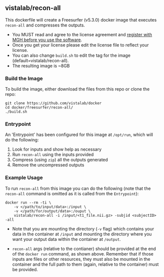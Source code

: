 ## vistalab/recon-all

This dockerfile will create a Freesurfer (v5.3.0) docker image that executes ```recon-all``` and compresses the outputs.  

* You MUST read and agree to the license agreement and [register with MGH before you use the software](https://surfer.nmr.mgh.harvard.edu/registration.html). 
* Once you get your license please edit the license file to reflect your license. 
* You can also change ```build.sh``` to edit the tag for the image (default=vistalab/recon-all).
* The resulting image is ~8GB

### Build the Image
To build the image, either download the files from this repo or clone the repo:
```
git clone https://github.com/vistalab/docker
cd docker/freesurfer/recon-all/
./build.sh
```

### Entrypoint ###
An 'Entrypoint' has been configured for this image at ```/opt/run```, which will do the following:
1. Look for inputs and show help as necessary 
2. Run ```recon-all``` using the inputs provided
3. Compress (using ```zip```) all the outputs generated
4. Remove the uncompressed outputs


### Example Usage ###
To run ```recon-all``` from this image you can do the following (note that the ```recon-all``` command is omitted as it is called from the ```Entrypoint```):
```
docker run --rm -ti \
    -v </path/to/input/data>:/input \
    -v </path/for/output/data>:/ouput \
    vistalab/recon-all -i /input/<t1_file.nii.gz> -subjid <subjectID> -all
```
* Note that you are mounting the directory (```-v``` flag) which contains your data in the container at ```/input``` and mounting the directory where you want your output data within the container at ```/output```.

* ```recon-all``` args (relative to the contianer) should be provided at the end of the ```docker run``` command, as shown above. Remember that if those inputs are files or other resources, they must also be mounted in the container and the full path to them (again, relative to the container) must be provided. 




